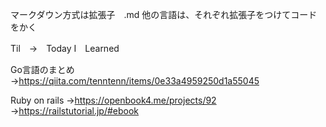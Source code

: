 マークダウン方式は拡張子　.md
他の言語は、それぞれ拡張子をつけてコードをかく

Til　→　Today I　Learned

Go言語のまとめ　
　→https://qiita.com/tenntenn/items/0e33a4959250d1a55045
 
 Ruby on rails 
  →https://openbook4.me/projects/92
  →https://railstutorial.jp/#ebook
